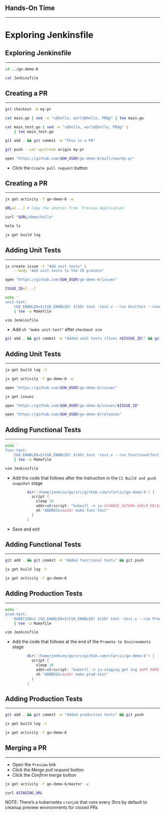 ## Hands-On Time

---

# Exploring Jenkinsfile


## Exploring Jenkinsfile

---

```bash
cd ../go-demo-6

cat Jenkinsfile
```


## Creating a PR

---

```bash
git checkout -b my-pr

cat main.go | sed -e "s@hello, world@hello, PR@g" | tee main.go

cat main_test.go | sed -e "s@hello, world@hello, PR@g" \
    | tee main_test.go

git add . && git commit -m "This is a PR"

git push --set-upstream origin my-pr

open "https://github.com/$GH_USER/go-demo-6/pull/new/my-pr"
```

* Click the `Create pull request` button


## Creating a PR

---

```bash
jx get activity -f go-demo-6 -w

URL=[...] # Copy the address from `Preview Application`

curl "$URL/demo/hello"

helm ls

jx get build log
```


## Adding Unit Tests

---

```bash
jx create issue -t "Add unit tests" \
    --body "Add unit tests to the CD process"

open "https://github.com/$GH_USER/go-demo-6/issues"

ISSUE_ID=[...]

echo '
unit-test: 
	CGO_ENABLED=$(CGO_ENABLED) $(GO) test -test.v --run UnitTest --cover' \
    | tee -a Makefile

vim Jenkinsfile
```

* Add `sh "make unit-test"` after `checkout scm`

```bash
git add . && git commit -m "Added unit tests (fixes #$ISSUE_ID)" && git push
```


## Adding Unit Tests

---

```bash
jx get build log -t

jx get activity -f go-demo-6 -w

open "https://github.com/$GH_USER/go-demo-6/issues"

jx get issues

open "https://github.com/$GH_USER/go-demo-6/issues/$ISSUE_ID"

open "https://github.com/$GH_USER/go-demo-6/releases"
```


## Adding Functional Tests

---

```bash
echo '
func-test: 
	CGO_ENABLED=$(CGO_ENABLED) $(GO) test -test.v --run FunctionalTest --cover' \
    | tee -a Makefile

vim Jenkinsfile
```

* Add the code that follows after the instruction in the `CI Build and push snapshot` stage

```groovy
          dir('/home/jenkins/go/src/github.com/vfarcic/go-demo-6') {
            script {
              sleep 10
              addr=sh(script: "kubectl -n jx-$CHANGE_AUTHOR-$HELM_RELEASE get ing $APP_NAME -o jsonpath='{.spec.rules[0].host}'", returnStdout: true).trim()
              sh "ADDRESS=$addr make func-test"
            }
          }
```

* Save and exit


## Adding Functional Tests

---

```bash
git add . && git commit -m "Added functional tests" && git push

jx get build log -t

jx get activity -f go-demo-6
```


## Adding Production Tests

---

```bash
echo '
prod-test: 
	DURATION=1 CGO_ENABLED=$(CGO_ENABLED) $(GO) test -test.v --run ProductionTest --cover' \
    | tee -a Makefile

vim Jenkinsfile
```

* Add the code that follows at the end of the `Promote to Environments` stage

```groovy
          dir('/home/jenkins/go/src/github.com/vfarcic/go-demo-6') {
            script {
              sleep 10
              addr=sh(script: "kubectl -n jx-staging get ing $APP_NAME -o jsonpath='{.spec.rules[0].host}'", returnStdout: true).trim()
              sh "ADDRESS=$addr make prod-test"
            }
          }
```


## Adding Production Tests

---

```bash
git add . && git commit -m "Added production tests" && git push

jx get build log -t

jx get activity -f go-demo-6
```


## Merging a PR

---

* Open the `Preview` link
* Click the *Merge pull request* button
* Click the *Confirm merge* button

```bash
jx get activity -f go-demo-6/master -w

curl $STAGING_URL
```

NOTE: There’s a kubernetes `cronjob` that runs every 3hrs by default to cleanup preview environments for closed PRs